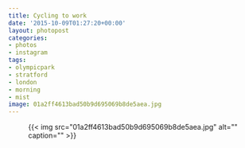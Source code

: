 ```yaml
---
title: Cycling to work
date: '2015-10-09T01:27:20+00:00'
layout: photopost
categories:
- photos
- instagram
tags:
- olympicpark
- stratford
- london
- morning
- mist
image: 01a2ff4613bad50b9d695069b8de5aea.jpg
---
```


<figure class="photo photo--square">
  {{< img src="01a2ff4613bad50b9d695069b8de5aea.jpg" alt="" caption="" >}}

</figure>




